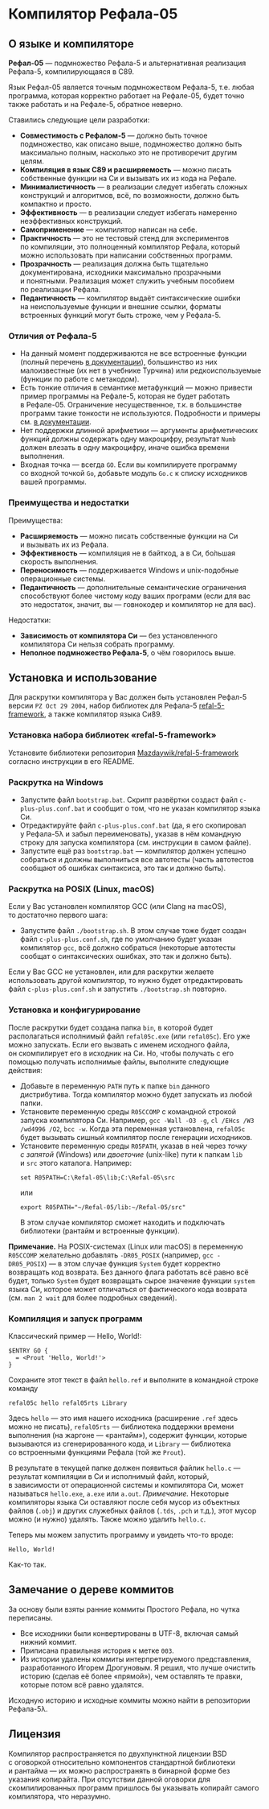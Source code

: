 # Компилятор Рефала-05
## О языке и компиляторе

**Рефал-05** — подмножество Рефала-5 и альтернативная реализация Рефала-5,
компилирующаяся в C89.

Язык Рефал-05 является точным подмножеством Рефала-5, т.е. любая программа,
которая корректно работает на Рефале-05, будет точно также работать
и на Рефале-5, обратное неверно.

Ставились следующие цели разработки:

* **Совместимость с Рефалом-5** — должно быть точное подмножество, как описано
  выше, подмножество должно быть максимально полным, насколько это
  не противоречит другим целям.
* **Компиляция в язык C89 и расширяемость** — можно писать собственные функции
  на Си и вызывать их из кода на Рефале.
* **Минималистичность** — в реализации следует избегать сложных конструкций
  и алгоритмов, всё, по возможности, должно быть компактно и просто.
* **Эффективность** — в реализации следует избегать намеренно неэффективных
  конструкций.
* **Самоприменение** — компилятор написан на себе.
* **Практичность** — это не тестовый стенд для экспериментов по компиляции, это
  полноценный компилятор Рефала, который можно использовать при написании
  собственных программ.
* **Прозрачность** — реализация должна быть тщательно документирована, исходники
  максимально прозрачными и понятными. Реализация может служить учебным
  пособием по реализации Рефала.
* **Педантичность** — компилятор выдаёт синтаксические ошибки на неиспользуемые
  функции и внешние ссылки, форматы встроенных функций могут быть строже,
  чем у Рефала-5.

### Отличия от Рефала-5

* На данный момент поддерживаются не все встроенные функции (полный перечень
  [в документации][doc]), большинство из них малоизвестные (их нет в учебнике
  Турчина) или редкоиспользуемые (функции по работе с метакодом).
* Есть тонкие отличия в семантике метафункций — можно привести пример программы
  на Рефале-5, которая не будет работать в Рефале-05. Ограничение
  несущественное, т.к. в большинстве программ такие тонкости не используются.
  Подробности и примеры см. [в документации][doc].
* Нет поддержки длинной арифметики — аргументы арифметических функций должны
  содержать одну макроцифру, результат `Numb` должен влезать в одну макроцифру,
  иначе ошибка времени выполнения.
* Входная точка — всегда `GO`. Если вы компилируете программу со входной точкой
  `Go`, добавьте модуль `Go.c` к списку исходников вашей программы.

### Преимущества и недостатки

Преимущества:

* **Расширяемость** — можно писать собственные функции на Си и вызывать их
  из Рефала.
* **Эффективность** — компиляция не в байткод, а в Си, бо́льшая скорость
  выполнения.
* **Переносимость** — поддерживается Windows и unix-подобные операционные
  системы.
* **Педантичность** — дополнительные семантические ограничения способствуют
  более чистому коду ваших программ (если для вас это недостаток, значит,
  вы — говнокодер и компилятор не для вас).

Недостатки:

* **Зависимость от компилятора Си** — без установленного компилятора Си
  нельзя собрать программу.
* **Неполное подмножество Рефала-5**, о чём говорилось выше.

## Установка и использование

Для раскрутки компилятора у Вас должен быть установлен Рефал-5 версии
`PZ Oct 29 2004`, набор библиотек для Рефала-5 [refal-5-framework][r5fw],
а также компилятор языка Си89.

### Установка набора библиотек «refal-5-framework»

Установите библиотеки репозитория [Mazdaywik/refal-5-framework][r5fw]
согласно инструкции в его README.

### Раскрутка на Windows

* Запустите файл `bootstrap.bat`. Cкрипт развёртки создаст файл
  `c-plus-plus.conf.bat` и сообщит о том, что не указан компилятор языка Си.
* Отредактируйте файл `c-plus-plus.conf.bat` (да, я его скопировал у Рефала-5λ
  и забыл переименовать), указав в нём командную строку для запуска компилятора
  (см. инструкции в самом файле).
* Запустите ещё раз `bootstrap.bat` — компилятор должен успешно собраться
  и должны выполниться все автотесты (часть автотестов сообщают об ошибках
  синтаксиса, это так и должно быть).

### Раскрутка на POSIX (Linux, macOS)

Если у Вас установлен компилятор GCC (или Clang на macOS), то достаточно
первого шага:

* Запустите файл `./bootstrap.sh`. В этом случае тоже будет создан файл
  `c-plus-plus.conf.sh`, где по умолчанию будет указан компилятор `gcc`,
  всё должно собраться (некоторые автотесты сообщат о синтаксических ошибках,
  это так и должно быть).

Если у Вас GCC не установлен, или для раскрутки желаете использовать другой
компилятор, то нужно будет отредактировать файл `c-plus-plus.conf.sh`
и запустить `./bootstrap.sh` повторно.

### Установка и конфигурирование

После раскрутки будет создана папка `bin`, в которой будет располагаться
исполнимый файл `refal05c.exe` (или `refal05c`). Его уже можно запускать.
Если его вызвать с именем исходного файла, он скомпилирует его в исходник
на Си. Но, чтобы получать с его помощью получать исполнимые файлы, выполните
следующие действия:

* Добавьте в переменную `PATH` путь к папке `bin` данного дистрибутива.
  Тогда компилятор можно будет запускать из любой папки.
* Установите переменную среды `R05CCOMP` с командной строкой запуска
  компилятора Си. Например, `gcc -Wall -O3 -g`, `cl /EHcs /W3 /wd4996 /O2`,
  `bcc -w`. Когда эта переменная установлена, `refal05c` будет вызывать
  сишный компилятор после генерации исходников.
* Установите переменную среды `R05PATH`, указав в ней через _точку с запятой_
  (Windows) или _двоеточие_ (unix-like) пути к папкам `lib` и `src`
  этого каталога. Например:
  ```
  set R05PATH=C:\Refal-05\lib;C:\Refal-05\src
  ```
  или
  ```
  export R05PATH="~/Refal-05/lib:~/Refal-05/src"
  ```
  В этом случае компилятор сможет находить и подключать библиотеки (рантайм
  и встроенные функции).

**Примечание.** На POSIX-системах (Linux или macOS) в переменную `R05CCOMP`
желательно добавлять `-DR05_POSIX` (например, `gcc -DR05_POSIX`) — в этом
случае функция `System` будет корректно возвращать код возврата. Без данного
флага работать всё равно всё будет, только `System` будет возвращать сырое
значение функции `system` языка Си, которое может отличаться от фактического
кода возврата (см. `man 2 wait` для более подробных сведений).


### Компиляция и запуск программ

Классический пример — Hello, World!:
```
$ENTRY GO {
  = <Prout 'Hello, World!'>
}
```
Сохраните этот текст в файл `hello.ref` и выполните в командной строке команду
```
refal05c hello refal05rts Library
```
Здесь `hello` — это имя нашего исходника (расширение `.ref` здесь можно
не писать), `refal05rts` — библиотека поддержки времени выполнения (на жаргоне —
«рантайм»), содержит функции, которые вызываются из сгенерированного кода,
и `Library` — библиотека со встроенными функциями Рефала (той же `Prout`).

В результате в текущей папке должен появиться файлик `hello.c` — результат
компиляции в Си и исполнимый файл, который, в зависимости от операционной
системы и компилятора Си, может называться `hello.exe`, `a.exe` или `a.out`.
_Примечание._ Некоторые компиляторы языка Си оставляют после себя мусор
из объектных файлов (`.obj`) и других служебных файлов (`.tds`, `.pch`
и т.д.), этот мусор можно (и нужно) удалять. Также можно удалить `hello.c`.

Теперь мы можем запустить программу и увидеть что-то вроде:

```
Hello, World!
```

Как-то так.


## Замечание о дереве коммитов

За основу были взяты ранние коммиты Простого Рефала, но чутка переписаны.

* Все исходники были конвертированы в UTF-8, включая самый нижний коммит.
* Приписана правильная история к метке `003`.
* Из истории удалены коммиты интерпретируемого представления, разработанного
  Игорем Дрогуновым. Я решил, что лучше очистить историю (сделав её более
  «прямой»), чем оставлять те правки, которые потом всё равно удалятся.

Исходную историю и исходные коммиты можно найти в репозитории Рефала-5λ.

## Лицензия

Компилятор распространяется по двухпунктной лицензии BSD с оговоркой
относительно компонентов стандартной библиотеки и рантайма — их можно
распространять в бинарной форме без указания копирайта. При отсутствии данной
оговорки для скомпилированных программ пришлось бы указывать копирайт самого
компилятора, что неразумно.

[doc]: https://mazdaywik.github.io/Refal-05
[r5fw]: https://github.com/Mazdaywik/refal-5-framework
